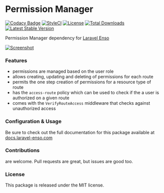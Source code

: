 # Permission Manager
[![Codacy Badge](https://api.codacy.com/project/badge/Grade/4ec2d18588a64875aa432c9a827a1849)](https://www.codacy.com/app/laravel-enso/PermissionManager?utm_source=github.com&utm_medium=referral&utm_content=laravel-enso/PermissionManager&utm_campaign=badger)
[![StyleCI](https://styleci.io/repos/94779938/shield?branch=master)](https://styleci.io/repos/94779938)
[![License](https://poser.pugx.org/laravel-enso/permissionmanager/license)](https://packagist.org/packages/laravel-enso/permissionmanager)
[![Total Downloads](https://poser.pugx.org/laravel-enso/permissionmanager/downloads)](https://packagist.org/packages/laravel-enso/permissionmanager)
[![Latest Stable Version](https://poser.pugx.org/laravel-enso/permissionmanager/version)](https://packagist.org/packages/laravel-enso/permissionmanager)

Permission Manager dependency for [Laravel Enso](https://github.com/laravel-enso/Enso)

[![Screenshot](https://laravel-enso.github.io/permissionsmanager/screenshots/bulma_029_thumb.png)](https://laravel-enso.github.io/permissionsmanager/screenshots/bulma_029.png)

### Features

- permissions are managed based on the user role
- allows creating, updating and deleting of permissions for each route
- permits the one step creation of permissions for a resource type of route
- has the `access-route` policy which can be used to check if the a user is authorized on a given route
- comes with the `VerifyRouteAccess` middleware that checks against unauthorized access

### Configuration & Usage

Be sure to check out the full documentation for this package available at [docs.laravel-enso.com](https://docs.laravel-enso.com/packages/permission-manager.html)

### Contributions

are welcome. Pull requests are great, but issues are good too.

### License

This package is released under the MIT license.